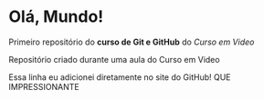 # Olá, Mundo!
Primeiro repositório do **curso de Git e GitHub** do *Curso em Video*

 Repositório criado durante uma aula do Curso em Video

 Essa linha eu adicionei diretamente no site do GitHub! QUE IMPRESSIONANTE
